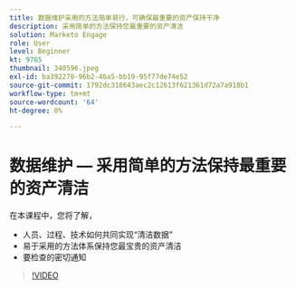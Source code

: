 ```yaml
---
title: 数据维护采用的方法简单易行，可确保最重要的资产保持干净
description: 采用简单的方法保持您最重要的资产清洁
solution: Marketo Engage
role: User
level: Beginner
kt: 9765
thumbnail: 340596.jpeg
exl-id: ba392278-96b2-46a5-bb19-95f77de74e52
source-git-commit: 1792dc318643aec2c12613f621361d72a7a918b1
workflow-type: tm+mt
source-wordcount: '64'
ht-degree: 0%

---
```


# 数据维护 — 采用简单的方法保持最重要的资产清洁

在本课程中，您将了解，

* 人员、过程、技术如何共同实现“清洁数据”
* 易于采用的方法体系保持您最宝贵的资产清洁
* 要检查的密切通知

>[!VIDEO](https://video.tv.adobe.com/v/340596/?quality=12&learn=on)

